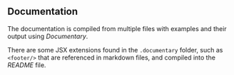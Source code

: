 ## Documentation

The documentation is compiled from multiple files with examples and their output using _Documentary_.

There are some JSX extensions found in the `.documentary` folder, such as `<footer/>` that are referenced in markdown files, and compiled into the _README_ file.